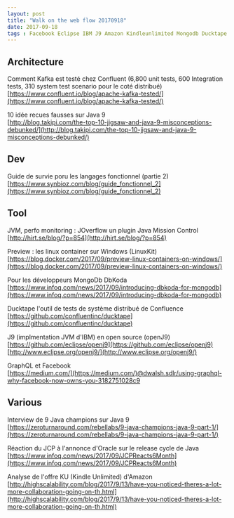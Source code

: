 ```yaml
---
layout: post
title: "Walk on the web flow 20170918"
date: 2017-09-18
tags : Facebook Eclipse IBM J9 Amazon Kindleunlimited Mongodb Ducktape Dbkoda Windows Docker Joverflow Javamissioncontro… Jvm Functionnal Java9 Java Tests Kafka Webflowwalk
---
```


## Architecture

Comment Kafka est testé chez Confluent (6,800 unit tests, 600 Integration tests, 310 system test scenario pour le coté distribué)  
[https://www.confluent.io/blog/apache-kafka-tested/](https://www.confluent.io/blog/apache-kafka-tested/)

10 idée recues fausses sur Java 9  
[http://blog.takipi.com/the-top-10-jigsaw-and-java-9-misconceptions-debunked/](http://blog.takipi.com/the-top-10-jigsaw-and-java-9-misconceptions-debunked/)

## Dev

Guide de survie poru les langages fonctionnel (partie 2)  
[https://www.synbioz.com/blog/guide_fonctionnel_2](https://www.synbioz.com/blog/guide_fonctionnel_2)

## Tool

JVM, perfo monitoring : JOverflow un plugin Java Mission Control  
[http://hirt.se/blog/?p=854](http://hirt.se/blog/?p=854)

Preview : les linux container sur Windows (LinuxKit)  
[https://blog.docker.com/2017/09/preview-linux-containers-on-windows/](https://blog.docker.com/2017/09/preview-linux-containers-on-windows/)

Pour les développeurs MongoDb DbKoda  
[https://www.infoq.com/news/2017/09/introducing-dbkoda-for-mongodb](https://www.infoq.com/news/2017/09/introducing-dbkoda-for-mongodb)

Ducktape l'outil de tests de système distribué de Confluence  
[https://github.com/confluentinc/ducktape](https://github.com/confluentinc/ducktape)

J9 (implmentation JVM d'IBM) en open source (openJ9)  
[https://github.com/eclipse/openj9](https://github.com/eclipse/openj9)
[http://www.eclipse.org/openj9/](http://www.eclipse.org/openj9/)

GraphQL et Facebook  
[https://medium.com/](https://medium.com/)@dwalsh.sdlr/using-graphql-why-facebook-now-owns-you-3182751028c9

## Various

Interview de 9 Java champions sur Java 9  
[https://zeroturnaround.com/rebellabs/9-java-champions-java-9-part-1/](https://zeroturnaround.com/rebellabs/9-java-champions-java-9-part-1/)

Réaction du JCP à l'annonce d'Oracle sur le release cycle de Java  
[https://www.infoq.com/news/2017/09/JCPReacts6Month](https://www.infoq.com/news/2017/09/JCPReacts6Month)

Analyse de l'offre KU (Kindle Unlimited) d'Amazon  
[http://highscalability.com/blog/2017/9/13/have-you-noticed-theres-a-lot-more-collaboration-going-on-th.html](http://highscalability.com/blog/2017/9/13/have-you-noticed-theres-a-lot-more-collaboration-going-on-th.html) 

